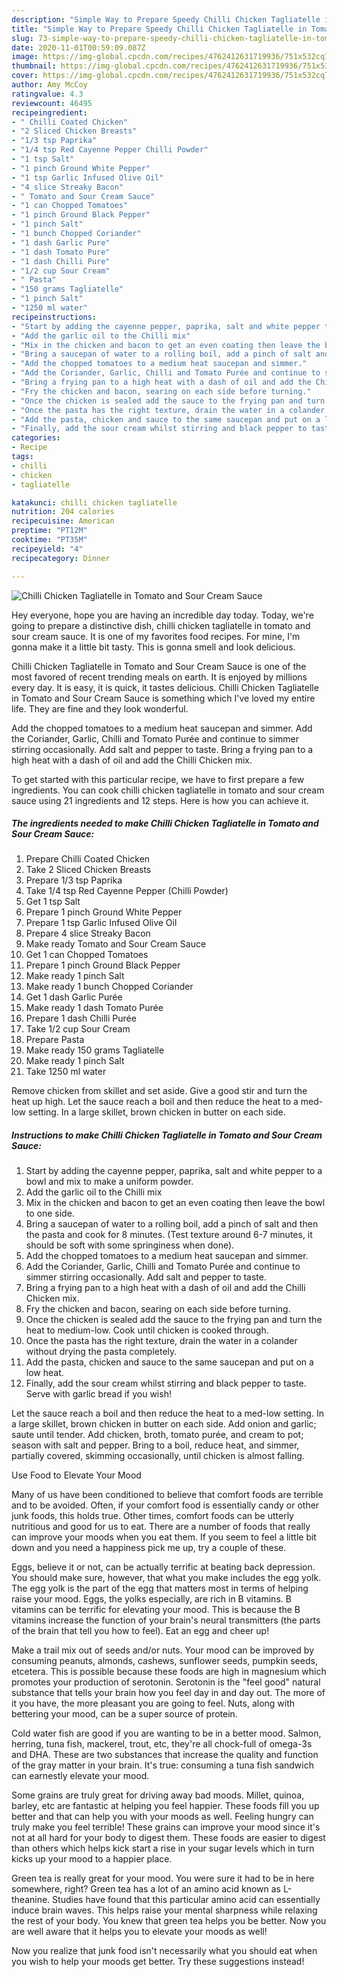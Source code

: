 ```yaml
---
description: "Simple Way to Prepare Speedy Chilli Chicken Tagliatelle in Tomato and Sour Cream Sauce"
title: "Simple Way to Prepare Speedy Chilli Chicken Tagliatelle in Tomato and Sour Cream Sauce"
slug: 73-simple-way-to-prepare-speedy-chilli-chicken-tagliatelle-in-tomato-and-sour-cream-sauce
date: 2020-11-01T00:59:09.087Z
image: https://img-global.cpcdn.com/recipes/4762412631719936/751x532cq70/chilli-chicken-tagliatelle-in-tomato-and-sour-cream-sauce-recipe-main-photo.jpg
thumbnail: https://img-global.cpcdn.com/recipes/4762412631719936/751x532cq70/chilli-chicken-tagliatelle-in-tomato-and-sour-cream-sauce-recipe-main-photo.jpg
cover: https://img-global.cpcdn.com/recipes/4762412631719936/751x532cq70/chilli-chicken-tagliatelle-in-tomato-and-sour-cream-sauce-recipe-main-photo.jpg
author: Amy McCoy
ratingvalue: 4.3
reviewcount: 46495
recipeingredient:
- " Chilli Coated Chicken"
- "2 Sliced Chicken Breasts"
- "1/3 tsp Paprika"
- "1/4 tsp Red Cayenne Pepper Chilli Powder"
- "1 tsp Salt"
- "1 pinch Ground White Pepper"
- "1 tsp Garlic Infused Olive Oil"
- "4 slice Streaky Bacon"
- " Tomato and Sour Cream Sauce"
- "1 can Chopped Tomatoes"
- "1 pinch Ground Black Pepper"
- "1 pinch Salt"
- "1 bunch Chopped Coriander"
- "1 dash Garlic Pure"
- "1 dash Tomato Pure"
- "1 dash Chilli Pure"
- "1/2 cup Sour Cream"
- " Pasta"
- "150 grams Tagliatelle"
- "1 pinch Salt"
- "1250 ml water"
recipeinstructions:
- "Start by adding the cayenne pepper, paprika, salt and white pepper to a bowl and mix to make a uniform powder."
- "Add the garlic oil to the Chilli mix"
- "Mix in the chicken and bacon to get an even coating then leave the bowl to one side."
- "Bring a saucepan of water to a rolling boil, add a pinch of salt and then the pasta and cook for 8 minutes. (Test texture around 6-7 minutes, it should be soft with some springiness when done)."
- "Add the chopped tomatoes to a medium heat saucepan and simmer."
- "Add the Coriander, Garlic, Chilli and Tomato Purée and continue to simmer stirring occasionally. Add salt and pepper to taste."
- "Bring a frying pan to a high heat with a dash of oil and add the Chilli Chicken mix."
- "Fry the chicken and bacon, searing on each side before turning."
- "Once the chicken is sealed add the sauce to the frying pan and turn the heat to medium-low. Cook until chicken is cooked through."
- "Once the pasta has the right texture, drain the water in a colander without drying the pasta completely."
- "Add the pasta, chicken and sauce to the same saucepan and put on a low heat."
- "Finally, add the sour cream whilst stirring and black pepper to taste. Serve with garlic bread if you wish!"
categories:
- Recipe
tags:
- chilli
- chicken
- tagliatelle

katakunci: chilli chicken tagliatelle 
nutrition: 204 calories
recipecuisine: American
preptime: "PT12M"
cooktime: "PT35M"
recipeyield: "4"
recipecategory: Dinner

---
```



![Chilli Chicken Tagliatelle in Tomato and Sour Cream Sauce](https://img-global.cpcdn.com/recipes/4762412631719936/751x532cq70/chilli-chicken-tagliatelle-in-tomato-and-sour-cream-sauce-recipe-main-photo.jpg)

Hey everyone, hope you are having an incredible day today. Today, we're going to prepare a distinctive dish, chilli chicken tagliatelle in tomato and sour cream sauce. It is one of my favorites food recipes. For mine, I'm gonna make it a little bit tasty. This is gonna smell and look delicious.

Chilli Chicken Tagliatelle in Tomato and Sour Cream Sauce is one of the most favored of recent trending meals on earth. It is enjoyed by millions every day. It is easy, it is quick, it tastes delicious. Chilli Chicken Tagliatelle in Tomato and Sour Cream Sauce is something which I've loved my entire life. They are fine and they look wonderful.

Add the chopped tomatoes to a medium heat saucepan and simmer. Add the Coriander, Garlic, Chilli and Tomato Purée and continue to simmer stirring occasionally. Add salt and pepper to taste. Bring a frying pan to a high heat with a dash of oil and add the Chilli Chicken mix.


To get started with this particular recipe, we have to first prepare a few ingredients. You can cook chilli chicken tagliatelle in tomato and sour cream sauce using 21 ingredients and 12 steps. Here is how you can achieve it.

<!--inarticleads1-->

##### The ingredients needed to make Chilli Chicken Tagliatelle in Tomato and Sour Cream Sauce:

1. Prepare  Chilli Coated Chicken
1. Take 2 Sliced Chicken Breasts
1. Prepare 1/3 tsp Paprika
1. Take 1/4 tsp Red Cayenne Pepper (Chilli Powder)
1. Get 1 tsp Salt
1. Prepare 1 pinch Ground White Pepper
1. Prepare 1 tsp Garlic Infused Olive Oil
1. Prepare 4 slice Streaky Bacon
1. Make ready  Tomato and Sour Cream Sauce
1. Get 1 can Chopped Tomatoes
1. Prepare 1 pinch Ground Black Pepper
1. Make ready 1 pinch Salt
1. Make ready 1 bunch Chopped Coriander
1. Get 1 dash Garlic Purée
1. Make ready 1 dash Tomato Purée
1. Prepare 1 dash Chilli Purée
1. Take 1/2 cup Sour Cream
1. Prepare  Pasta
1. Make ready 150 grams Tagliatelle
1. Make ready 1 pinch Salt
1. Take 1250 ml water


Remove chicken from skillet and set aside. Give a good stir and turn the heat up high. Let the sauce reach a boil and then reduce the heat to a med-low setting. In a large skillet, brown chicken in butter on each side. 

<!--inarticleads2-->

##### Instructions to make Chilli Chicken Tagliatelle in Tomato and Sour Cream Sauce:

1. Start by adding the cayenne pepper, paprika, salt and white pepper to a bowl and mix to make a uniform powder.
1. Add the garlic oil to the Chilli mix
1. Mix in the chicken and bacon to get an even coating then leave the bowl to one side.
1. Bring a saucepan of water to a rolling boil, add a pinch of salt and then the pasta and cook for 8 minutes. (Test texture around 6-7 minutes, it should be soft with some springiness when done).
1. Add the chopped tomatoes to a medium heat saucepan and simmer.
1. Add the Coriander, Garlic, Chilli and Tomato Purée and continue to simmer stirring occasionally. Add salt and pepper to taste.
1. Bring a frying pan to a high heat with a dash of oil and add the Chilli Chicken mix.
1. Fry the chicken and bacon, searing on each side before turning.
1. Once the chicken is sealed add the sauce to the frying pan and turn the heat to medium-low. Cook until chicken is cooked through.
1. Once the pasta has the right texture, drain the water in a colander without drying the pasta completely.
1. Add the pasta, chicken and sauce to the same saucepan and put on a low heat.
1. Finally, add the sour cream whilst stirring and black pepper to taste. Serve with garlic bread if you wish!


Let the sauce reach a boil and then reduce the heat to a med-low setting. In a large skillet, brown chicken in butter on each side. Add onion and garlic; saute until tender. Add chicken, broth, tomato purée, and cream to pot; season with salt and pepper. Bring to a boil, reduce heat, and simmer, partially covered, skimming occasionally, until chicken is almost falling. 

Use Food to Elevate Your Mood


Many of us have been conditioned to believe that comfort foods are terrible and to be avoided. Often, if your comfort food is essentially candy or other junk foods, this holds true. Other times, comfort foods can be utterly nutritious and good for us to eat. There are a number of foods that really can improve your moods when you eat them. If you seem to feel a little bit down and you need a happiness pick me up, try a couple of these.

Eggs, believe it or not, can be actually terrific at beating back depression. You should make sure, however, that what you make includes the egg yolk. The egg yolk is the part of the egg that matters most in terms of helping raise your mood. Eggs, the yolks especially, are rich in B vitamins. B vitamins can be terrific for elevating your mood. This is because the B vitamins increase the function of your brain's neural transmitters (the parts of the brain that tell you how to feel). Eat an egg and cheer up!

Make a trail mix out of seeds and/or nuts. Your mood can be improved by consuming peanuts, almonds, cashews, sunflower seeds, pumpkin seeds, etcetera. This is possible because these foods are high in magnesium which promotes your production of serotonin. Serotonin is the "feel good" natural substance that tells your brain how you feel day in and day out. The more of it you have, the more pleasant you are going to feel. Nuts, along with bettering your mood, can be a super source of protein.

Cold water fish are good if you are wanting to be in a better mood. Salmon, herring, tuna fish, mackerel, trout, etc, they're all chock-full of omega-3s and DHA. These are two substances that increase the quality and function of the gray matter in your brain. It's true: consuming a tuna fish sandwich can earnestly elevate your mood. 

Some grains are truly great for driving away bad moods. Millet, quinoa, barley, etc are fantastic at helping you feel happier. These foods fill you up better and that can help you with your moods as well. Feeling hungry can truly make you feel terrible! These grains can improve your mood since it's not at all hard for your body to digest them. These foods are easier to digest than others which helps kick start a rise in your sugar levels which in turn kicks up your mood to a happier place.

Green tea is really great for your mood. You were sure it had to be in here somewhere, right? Green tea has a lot of an amino acid known as L-theanine. Studies have found that this particular amino acid can essentially induce brain waves. This helps raise your mental sharpness while relaxing the rest of your body. You knew that green tea helps you be better. Now you are well aware that it helps you to elevate your moods as well!

Now you realize that junk food isn't necessarily what you should eat when you wish to help your moods get better. Try  these suggestions  instead!

